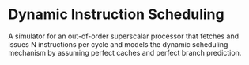 # Dynamic Instruction Scheduling
 A simulator for an out-of-order superscalar processor that fetches and issues N instructions per cycle and models the dynamic scheduling mechanism by assuming perfect caches and perfect branch prediction.
